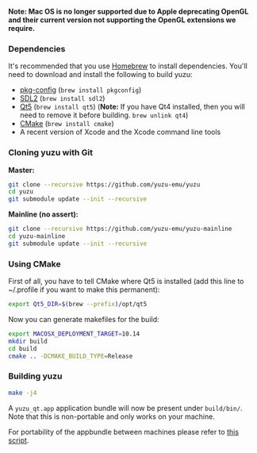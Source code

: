 **Note: Mac OS is no longer supported due to Apple deprecating OpenGL and their current version not supporting the OpenGL extensions we require.**

### Dependencies

It's recommended that you use [Homebrew](http://brew.sh/) to install dependencies.
You'll need to download and install the following to build yuzu:

* [pkg-config](https://www.freedesktop.org/wiki/Software/pkg-config/) (`brew install pkgconfig`)
* [SDL2](https://www.libsdl.org/download-2.0.php) (`brew install sdl2`)
* [Qt5](https://www.qt.io/download/) (`brew install qt5`) (**Note:** If you have Qt4 installed, then you will need to remove it before building. `brew unlink qt4`)
* [CMake](https://cmake.org/) (`brew install cmake`)
* A recent version of Xcode and the Xcode command line tools

### Cloning yuzu with Git

**Master:**
```bash
git clone --recursive https://github.com/yuzu-emu/yuzu
cd yuzu
git submodule update --init --recursive
```

**Mainline (no assert):**
```bash
git clone --recursive https://github.com/yuzu-emu/yuzu-mainline
cd yuzu-mainline
git submodule update --init --recursive
```

### Using CMake

First of all, you have to tell CMake where Qt5 is installed (add this line to ~/.profile if you want to make this permanent):

```bash
export Qt5_DIR=$(brew --prefix)/opt/qt5
```

Now you can generate makefiles for the build:

```bash
export MACOSX_DEPLOYMENT_TARGET=10.14
mkdir build
cd build
cmake .. -DCMAKE_BUILD_TYPE=Release
```

### Building yuzu

```bash
make -j4
```

A `yuzu_qt.app` application bundle will now be present under `build/bin/`. Note that this is non-portable and only works on your machine.

For portability of the appbundle between machines please refer to [this script](https://github.com/yuzu-emu/yuzu/blob/master/.travis/macos/upload.sh).